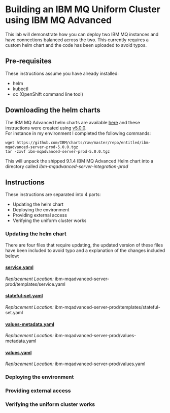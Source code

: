 # Building an IBM MQ Uniform Cluster using IBM MQ Advanced 

This lab will demonstrate how you can deploy two IBM MQ instances and have connections balanced across the two. 
This currently requires a custom helm chart and the code has been uploaded to avoid typos.

## Pre-requisites
These instructions assume you have already installed:
* helm 
* kubectl
* oc (OpenShift command line tool)

## Downloading the helm charts
The IBM MQ Advanced helm charts are available [here](https://github.com/IBM/charts/blob/master/repo/entitled) and these instructions were created using [v5.0.0](https://github.com/IBM/charts/blob/master/repo/entitled/ibm-mqadvanced-server-integration-prod-5.0.0.tgz).     
For instance in my environment I completed the following commands:
```
wget https://github.com/IBM/charts/raw/master/repo/entitled/ibm-mqadvanced-server-prod-5.0.0.tgz
tar -zxvf ibm-mqadvanced-server-prod-5.0.0.tgz
```       
This will unpack the shipped 9.1.4 IBM MQ Advanced Helm chart into a directory called *ibm-mqadvanced-server-integration-prod*   

## Instructions
These instructions are separated into 4 parts:
* Updating the helm chart
* Deploying the environment
* Providing external access
* Verifying the uniform cluster works

### Updating the helm chart
There are four files that require updating, the updated version of these files have been included to avoid typo and a explanation of the changes included below:

#### [service.yaml](https://github.ibm.com/CALLUMJ/MQonCP4I/blob/master/resources/uniformCluster/service.yaml)
*Replacement Location:* ibm-mqadvanced-server-prod/templates/service.yaml

#### [stateful-set.yaml](https://github.ibm.com/CALLUMJ/MQonCP4I/blob/master/resources/uniformCluster/stateful-set.yaml)
*Replacement Location:* ibm-mqadvanced-server-prod/templates/stateful-set.yaml

#### [values-metadata.yaml](https://github.ibm.com/CALLUMJ/MQonCP4I/blob/master/resources/uniformCluster/values-metadata.yaml)
*Replacement Location:* ibm-mqadvanced-server-prod/values-metadata.yaml

#### [values.yaml](https://github.ibm.com/CALLUMJ/MQonCP4I/blob/master/resources/uniformCluster/values.yaml)
*Replacement Location:* ibm-mqadvanced-server-prod/values.yaml


### Deploying the environment


### Providing external access


### Verifying the uniform cluster works



